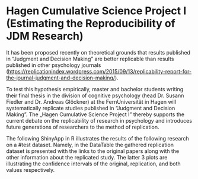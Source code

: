 # Hagen Cumulative Science Project I (Estimating the Reproducibility of JDM Research)

It has been proposed recently on theoretical grounds that results published in “Judgment and Decision Making” are better replicable than results published in other psychology journals (https://replicationindex.wordpress.com/2015/09/13/replicability-report-for-the-journal-judgment-and-decision-making/). 

To test this hypothesis empirically, master and bachelor students writing their final thesis in the division of cognitive psychology (head Dr. Susann Fiedler and Dr. Andreas Glöckner) at the FernUniversität in Hagen will systematically replicate studies published in “Judgment and Decision Making”. The „Hagen Cumulative Science Project I” thereby supports the current debate on the replicability of research in psychology and introduces future generations of researchers to the method of replication.

The following ShinyApp in R illustrates the results of the following research on a #test dataset. Namely, in the DataTable the gathered replication dataset is presented with the links to the original papers along with the other information about the replicated study. The latter 3 plots are illustrating the confidence intervals of the original, replication, and both values respectively. 
